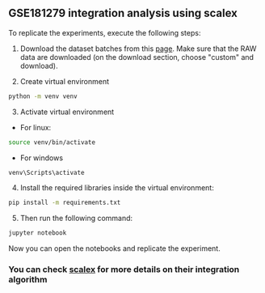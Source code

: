 ## GSE181279 integration analysis using scalex

To replicate the experiments, execute the following steps:

1. Download the dataset batches from this [page](https://www.ncbi.nlm.nih.gov/geo/query/acc.cgi?acc=GSE181279). Make sure that the RAW data are downloaded (on the download section, choose "custom" and download).

2. Create virtual environment

```sh
python -m venv venv
```

3. Activate virtual environment

- For linux:

```sh
source venv/bin/activate
```

- For windows

```sh
venv\Scripts\activate
```

4. Install the required libraries inside the virtual environment:

```sh
pip install -m requirements.txt
```

5. Then run the following command:

```sh
jupyter notebook
```

Now you can open the notebooks and replicate the experiment.


### You can check [scalex](https://github.com/jsxlei/SCALEX) for more details on their integration algorithm
